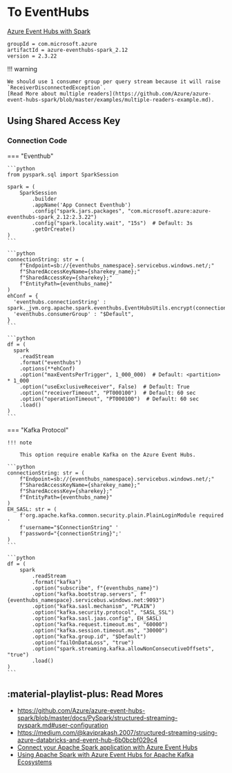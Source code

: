 # To EventHubs

[Azure Event Hubs with Spark](https://github.com/Azure/azure-event-hubs-spark)

```text
groupId = com.microsoft.azure
artifactId = azure-eventhubs-spark_2.12
version = 2.3.22
```

!!! warning

    We should use 1 consumer group per query stream because it will raise `ReceiverDisconnectedException`.
    [Read More about multiple readers](https://github.com/Azure/azure-event-hubs-spark/blob/master/examples/multiple-readers-example.md).

## Using Shared Access Key

### Connection Code

=== "Eventhub"

    ```python
    from pyspark.sql import SparkSession

    spark = (
        SparkSession
            .builder
            .appName('App Connect Eventhub')
            .config("spark.jars.packages", "com.microsoft.azure:azure-eventhubs-spark_2.12:2.3.22")
            .config("spark.locality.wait", "15s")  # Default: 3s
            .getOrCreate()
    )
    ```

    ```python
    connectionString: str = (
        f"Endpoint=sb://{eventhubs_namespace}.servicebus.windows.net/;"
        f"SharedAccessKeyName={sharekey_name};"
        f"SharedAccessKey={sharekey};"
        f"EntityPath={eventhubs_name}"
    )
    ehConf = {
      'eventhubs.connectionString' : spark._jvm.org.apache.spark.eventhubs.EventHubsUtils.encrypt(connectionString),
      'eventhubs.consumerGroup' : "$Default",
    }
    ```

    ```python
    df = (
      spark
        .readStream
        .format("eventhubs")
        .options(**ehConf)
        .option("maxEventsPerTrigger", 1_000_000)  # Default: <partition> * 1_000
        .option("useExclusiveReceiver", False)  # Default: True
        .option("receiverTimeout", "PT000100")  # Default: 60 sec
        .option("operationTimeout", "PT000100")  # Default: 60 sec
        .load()
    )
    ```

=== "Kafka Protocol"

    !!! note

        This option require enable Kafka on the Azure Event Hubs.

    ```python
    connectionString: str = (
        f"Endpoint=sb://{eventhubs_namespace}.servicebus.windows.net/;"
        f"SharedAccessKeyName={sharekey_name};"
        f"SharedAccessKey={sharekey};"
        f"EntityPath={eventhubs_name}"
    )
    EH_SASL: str = (
        f'org.apache.kafka.common.security.plain.PlainLoginModule required '
        f'username="$ConnectionString" '
        f'password="{connectionString}";'
    )
    ```

    ```python
    df = (
        spark
            .readStream
            .format("kafka")
            .option("subscribe", f"{eventhubs_name}")
            .option("kafka.bootstrap.servers", f"{eventhubs_namespace}.servicebus.windows.net:9093")
            .option("kafka.sasl.mechanism", "PLAIN")
            .option("kafka.security.protocol", "SASL_SSL")
            .option("kafka.sasl.jaas.config", EH_SASL)
            .option("kafka.request.timeout.ms", "60000")
            .option("kafka.session.timeout.ms", "30000")
            .option("kafka.group.id", "$Default")
            .option("failOnDataLoss", "true")
            .option("spark.streaming.kafka.allowNonConsecutiveOffsets", "true")
            .load()
    )
    ```

## :material-playlist-plus: Read Mores

- https://github.com/Azure/azure-event-hubs-spark/blob/master/docs/PySpark/structured-streaming-pyspark.md#user-configuration
- https://medium.com/@kaviprakash.2007/structured-streaming-using-azure-databricks-and-event-hub-6b0bcbf029c4
- [Connect your Apache Spark application with Azure Event Hubs](https://learn.microsoft.com/en-us/azure/event-hubs/event-hubs-kafka-spark-tutorial#read-from-event-hubs-for-kafka)
- [Using Apache Spark with Azure Event Hubs for Apache Kafka Ecosystems](https://github.com/Azure/azure-event-hubs-for-kafka/blob/master/tutorials/spark/README.md)
